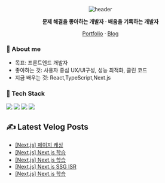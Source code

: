 <!-- ===== Hero ===== -->
<!-- 중앙 정렬 헤더와 짧은 슬로건 -->
<div align="center">
  <!-- 헤더 배너 -->
<p align="center">
  <img src="https://capsule-render.vercel.app/api?type=waving&color=0:7F7FD5,50:86A8E7,100:91EAE4&height=200&section=header&text=Frontend%20Developer%20김민석&fontSize=36&fontAlignY=35&animation=fadeIn" alt="header" />
</p>
  <p><b>문제 해결을 좋아하는 개발자 · 배움을 기록하는 개발자 </b></p>
  <!-- 퀵 링크 -->
  <p>
    <a href="https://portpolio-10012.vercel.app/">Portfolio</a> ·
    <a href="https://velog.io/@10012/posts">Blog</a> 
  </p>
</div>

<!-- ===== 소개 ===== -->
### 👋 About me
- 목표: 프론트엔드 개발자
- 좋아하는 것: 사용자 중심 UX/UI구성, 성능 최적화, 클린 코드
- 지금 배우는 것: React,TypeScript,Next.js

<!-- ===== 기술 스택 ===== -->
### 🧰 Tech Stack
<!-- 뱃지형 아이콘: shields.io + simple-icons -->
<p>
  <img src="https://img.shields.io/badge/TypeScript-3178C6?logo=typescript&logoColor=white" />
  <img src="https://img.shields.io/badge/React-20232a?logo=react&logoColor=61DAFB" />
  <img src="https://img.shields.io/badge/Node.js-339933?logo=nodedotjs&logoColor=white" />
  <img src="https://img.shields.io/badge/TailwindCSS-06B6D4?logo=tailwindcss&logoColor=white" />
</p>

## ✍️ Latest Velog Posts
<!-- BLOG-POST-LIST:START -->
- [[Next.js] 페이지 캐싱](https://velog.io/@10012/Next.js-%ED%8E%98%EC%9D%B4%EC%A7%80-%EC%BA%90%EC%8B%B1)
- [[Next.js] Next.js 학습](https://velog.io/@10012/Next.js-Next.js-%ED%95%99%EC%8A%B5-v2zrh7b6)
- [[Next.js] Next.js 학습](https://velog.io/@10012/Next.js-Next.js-%ED%95%99%EC%8A%B5-cu1jbgel)
- [[Next.js] Next.js SSG ISR](https://velog.io/@10012/Next.js-Next.js-SSG-ISR)
- [[Next.js] Next.js 학습](https://velog.io/@10012/Next.js-Next.js-%ED%95%99%EC%8A%B5-1z9vwhzx)
<!-- BLOG-POST-LIST:END -->

